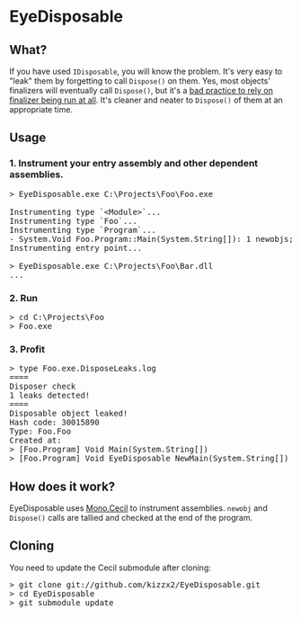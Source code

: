 # EyeDisposable

## What?

If you have used `IDisposable`, you will know the problem. It's very easy to "leak" them by forgetting to call `Dispose()` on them. Yes, most objects' finalizers will eventually call `Dispose()`, but it's a [bad practice to rely on finalizer being run at all](http://blogs.msdn.com/b/oldnewthing/archive/2010/08/09/10047586.aspx). It's cleaner and neater to `Dispose()` of them at an appropriate time.

## Usage

### 1. Instrument your entry assembly and other dependent assemblies.

<pre>
&gt; EyeDisposable.exe C:\Projects\Foo\Foo.exe

Instrumenting type `&lt;Module&gt;`...
Instrumenting type `Foo`...
Instrumenting type `Program`...
- System.Void Foo.Program::Main(System.String[]): 1 newobjs; 0 disposes
Instrumenting entry point...

&gt; EyeDisposable.exe C:\Projects\Foo\Bar.dll
...
</pre>

### 2. Run

<pre>
&gt; cd C:\Projects\Foo
&gt; Foo.exe
</pre>

### 3. Profit

<pre>
&gt; type Foo.exe.DisposeLeaks.log
====
Disposer check
1 leaks detected!
====
Disposable object leaked!
Hash code: 30015890
Type: Foo.Foo
Created at:
&gt; [Foo.Program] Void Main(System.String[])
&gt; [Foo.Program] Void EyeDisposable_NewMain(System.String[])
</pre>

## How does it work?

EyeDisposable uses [Mono.Cecil](http://www.mono-project.com/Cecil) to instrument assemblies. `newobj` and `Dispose()` calls are tallied and checked at the end of the program.

## Cloning

You need to update the Cecil submodule after cloning:

<pre>
> git clone git://github.com/kizzx2/EyeDisposable.git
> cd EyeDisposable
> git submodule update
</pre>
